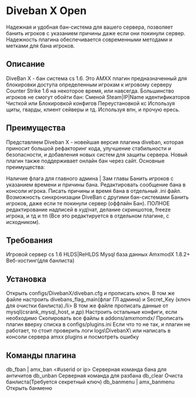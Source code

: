 # Diveban X Open

Надежная и удобная бан-система для вашего сервера, позволяет банить игроков с указанием причины даже если они покинули сервер. Надежность плагина обеспечивается современными методами и метками для бана игроков.

## Описание
DiveBan X - бан система cs 1.6. Это АМХХ плагин предназначенный для блокировки доступа определенным игрокам к игровому серверу Counter Strike 1.6 на некоторое время, или навсегда. Большинство игроков не смогут обойти бан:
Сменой Steam|IP|Name идентификаторов
Чисткой или Блокировкой конфигов
Переустановкой кс
Используя щиты, гварды, клиент сейверы и тд.
Используя впн, и прочую ересь.

## Преимущества
Представляем Diveban X - новейшая версия плагина diveban, которая приносит большой рефакторинг кода, улучшение стабильности и безопасности, и добавления новых систем для защиты сервера. Новый плагин также поддерживает онлайн бан через сайт. Основные преимущества:

Наличие флага для главного админа | Зам главы
Банить игроков с указанием времени и причины бана.
Редактировать сообщение бана в консоли игрока.
Писать причины и время бана в отдельный .ini файл.
Возможность синхронизации DiveBan с другими бан-системами
Банить игроков, даже если те покинули сервер (оффлайн Бан).
ПОЛНОЕ редактирование надписей в худ\чат, делание скриншотов, freeze игрока, и тд и тп (Все это редактируется в отдельном плагине, с исходником).

## Требования 
Игровой сервер cs 1.6 HLDS|ReHLDS
Mysql база данных
AmxmodX 1.8.2+
Веб-хостинг(для банлиста)

## Установка
Открыть configs/DivebanX/diveban.cfg и прописать ключ.
В том же файле настроить divebans_flag_main(флаг ГЛ админа) и Secret_Key (ключ для очистки банлиста)./li>
В том же файле прописать данные от mysql(csrank_mysql_host, и др)
Настроить остальные конфиги, если необходимо
Скопировать все файлы в addons/amxmomdx/
Прописать плагин вверху списка в configs/plugins.ini
Если что то не так, и плагин не работает, то стоит проверить логи logs\DivebanX\ или написать в консоли сервера amxx plugins и посмотреть ошибку

## Команды плагина
db_fban | amx_ban	<time in min> <#userid or ip> <reason>	Серверная команда бана для античитов
db_unban	<Name or UniqueID or SteamID or Ip>	Серверная команда для разбана
db_clear	Очиста банлиста(Требуется секретный ключ)
db_banmenu | amx_banmenu	Открыть банменю